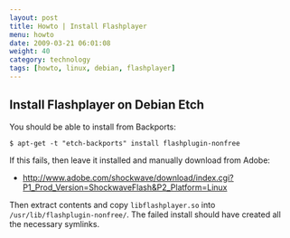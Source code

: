 ```yaml
---
layout: post
title: Howto | Install Flashplayer
menu: howto
date: 2009-03-21 06:01:08
weight: 40
category: technology
tags: [howto, linux, debian, flashplayer]
---
```


## Install Flashplayer on Debian Etch

You should be able to install from Backports:

    $ apt-get -t "etch-backports" install flashplugin-nonfree

If this fails, then leave it installed and manually download from Adobe:

   * http://www.adobe.com/shockwave/download/index.cgi?P1_Prod_Version=ShockwaveFlash&P2_Platform=Linux

Then extract contents and copy `libflashplayer.so` into `/usr/lib/flashplugin-nonfree/`. The failed install should have created all the necessary symlinks.

